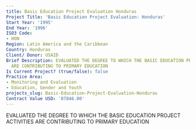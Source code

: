 ```yaml
---
title: Basic Education Project Evaluation Honduras
Project Title: 'Basic Education Project Evaluation: Honduras'
Start Year: '1995'
End Year: '1996'
ISO3 Code:
- HON
Region: Latin America and the Caribbean
Country: Honduras
Client/ Donor: USAID
Brief Description: EVALUATED THE DEGREE TO WHICH THE BASIC EDUCATION PROJECT ACTIVITIES
  ARE CONTRIBUTING TO PRIMARY EDUCATION
Is Current Project? (true/false): false
Practice Area:
- Monitoring and Evaluation
- Education, Gender and Youth
projects_slug: Basic-Education-Project-Evaluation-Honduras
Contract Value USD: '87846.00'
---
```


EVALUATED THE DEGREE TO WHICH THE BASIC EDUCATION PROJECT ACTIVITIES ARE CONTRIBUTING TO PRIMARY EDUCATION
